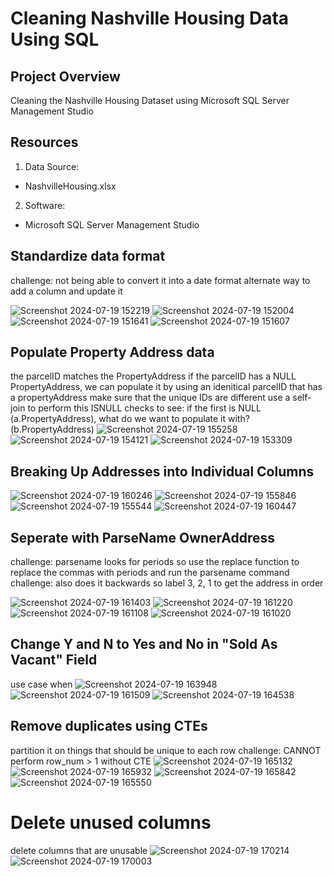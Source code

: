 # Cleaning Nashville Housing Data Using SQL

## Project Overview
Cleaning the Nashville Housing Dataset using Microsoft SQL Server Management Studio

## Resources
1. Data Source:
- NashvilleHousing.xlsx

2. Software:
- Microsoft SQL Server Management Studio

## Standardize data format
challenge: not being able to convert it into a date format
alternate way to add a column and update it

![Screenshot 2024-07-19 152219](https://github.com/user-attachments/assets/70aed479-35ef-4553-b222-2f7254adc784)
![Screenshot 2024-07-19 152004](https://github.com/user-attachments/assets/2a2cdc92-6f01-452f-a372-88c167fb73da)
![Screenshot 2024-07-19 151641](https://github.com/user-attachments/assets/59cdcc5a-022b-4560-8a9f-fce36678ae5b)
![Screenshot 2024-07-19 151607](https://github.com/user-attachments/assets/55142b84-dd2f-4a56-b33b-f0fd2b2cae48)

## Populate Property Address data
the parcelID matches the PropertyAddress
if the parcelID has a NULL PropertyAddress, we can populate it by using an idenitical parcelID that has a propertyAddress
make sure that the unique IDs are different
use a self-join to perform this
ISNULL checks to see: if the first is NULL (a.PropertyAddress), what do we want to populate it with? (b.PropertyAddress)
![Screenshot 2024-07-19 155258](https://github.com/user-attachments/assets/40eb9586-1b08-468f-8151-3ed5ac8a0d26)
![Screenshot 2024-07-19 154121](https://github.com/user-attachments/assets/88f3904c-cd76-4d8e-b7d4-c085bcb7f4d7)
![Screenshot 2024-07-19 153309](https://github.com/user-attachments/assets/832ae0a8-0988-493f-916c-9cbacd960c1f)


## Breaking Up Addresses into Individual Columns

![Screenshot 2024-07-19 160246](https://github.com/user-attachments/assets/f5f03439-52a9-4452-b5e3-729a5126dce0)
![Screenshot 2024-07-19 155846](https://github.com/user-attachments/assets/c0e2c0f5-5d55-4af7-b649-f47c8c37f446)
![Screenshot 2024-07-19 155544](https://github.com/user-attachments/assets/45ce36ac-2ca7-48d4-bd62-6b598bd726a2)
![Screenshot 2024-07-19 160447](https://github.com/user-attachments/assets/02ff0535-441d-43b9-b2f4-34ebb855aa09)

## Seperate with ParseName OwnerAddress
challenge: parsename looks for periods so use the replace function to replace the commas with periods and run the parsename command
challenge: also does it backwards so label 3, 2, 1 to get the address in order

![Screenshot 2024-07-19 161403](https://github.com/user-attachments/assets/525630a1-1173-45e7-8c87-4bd54970a357)
![Screenshot 2024-07-19 161220](https://github.com/user-attachments/assets/03dace5a-92ba-4064-bc7d-688d57a98d35)
![Screenshot 2024-07-19 161108](https://github.com/user-attachments/assets/38406856-2fc2-4e79-b40f-c464c4e853c5)
![Screenshot 2024-07-19 161020](https://github.com/user-attachments/assets/8f207551-f5f6-43c0-a918-edece542787e)


## Change Y and N to Yes and No in "Sold As Vacant" Field
use case when
![Screenshot 2024-07-19 163948](https://github.com/user-attachments/assets/c76ebde5-e016-4fc3-95c8-fe9b6908fdcd)
![Screenshot 2024-07-19 161509](https://github.com/user-attachments/assets/4a3700ed-ace9-4744-97bf-98b690390f85)
![Screenshot 2024-07-19 164538](https://github.com/user-attachments/assets/3788eb5e-a744-42a1-a573-e8fda93843c2)

## Remove duplicates using CTEs
partition it on things that should be unique to each row
challenge: CANNOT perform row_num > 1 without CTE
![Screenshot 2024-07-19 165132](https://github.com/user-attachments/assets/a3528e36-5229-4ef5-a078-5ad034a312a6)
![Screenshot 2024-07-19 165932](https://github.com/user-attachments/assets/50ba81b8-ecb3-49f7-8931-cc54a73f2f6e)
![Screenshot 2024-07-19 165842](https://github.com/user-attachments/assets/7cbebdca-defb-48b0-9787-4bfa0dd0bde0)
![Screenshot 2024-07-19 165550](https://github.com/user-attachments/assets/fd194df8-5abe-43c5-8193-d3678f249e35)


# Delete unused columns
delete columns that are unusable
![Screenshot 2024-07-19 170214](https://github.com/user-attachments/assets/86ed2eac-b044-4480-a613-34998661b6a6)
![Screenshot 2024-07-19 170003](https://github.com/user-attachments/assets/d3af896c-a1a7-469b-a691-be71a15d5bee)

